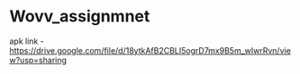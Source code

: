 # Wovv_assignmnet
apk link - https://drive.google.com/file/d/18ytkAfB2CBLI5ogrD7mx9B5m_wIwrRvn/view?usp=sharing
